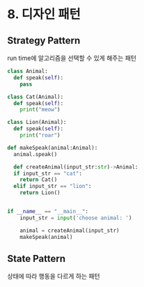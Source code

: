 # 8. 디자인 패턴

## Strategy Pattern

run time에 알고리즘을 선택할 수 있게 해주는 패턴

```python
class Animal:
  def speak(self):
    pass

class Cat(Animal):
  def speak(self):
    print("meow")

class Lion(Animal):
  def speak(self):
    print("roar")

def makeSpeak(animal:Animal):
  animal.speak()

  def createAnimal(input_str:str)->Animal:
  if input_str == "cat":
    return Cat()
  elif input_str == "lion":
    return Lion()


if __name__ == "__main__":
    input_str = input('choose animal: ')

    animal = createAnimal(input_str)
    makeSpeak(animal)

```


## State Pattern

상태에 따라 행동을 다르게 하는 패턴

```python